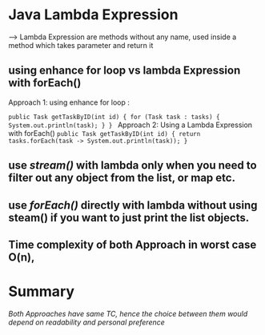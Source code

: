 # Java Lambda Expression

--> Lambda Expression are methods without any name, used inside a method which takes parameter and return it

## using enhance for loop vs lambda Expression with forEach()

Approach 1: using enhance for loop :

`public Task getTaskByID(int id) {
    for (Task task : tasks) {
      System.out.println(task);
 }
}
`
Approach 2: Using a Lambda Expression with forEach()
`public Task getTaskByID(int id) {
    return tasks.forEach(task -> System.out.println(task));
}
`

## use _stream()_ with lambda only when you need to filter out any object from the list, or map etc.

## use _forEach()_ directly with lambda without using steam() if you want to just print the list objects.

## Time complexity of both Approach in worst case O(n),

# Summary

_Both Approaches have same TC, hence the choice between them would depend on readability and personal preference_
